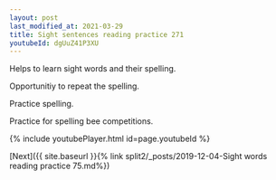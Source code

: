 ```yaml
---
layout: post
last_modified_at: 2021-03-29
title: Sight sentences reading practice 271
youtubeId: dgUuZ41P3XU
---
```

 
 
Helps to learn sight words and their spelling.

Opportunitiy to repeat the spelling. 

Practice spelling. 
 
Practice for spelling bee competitions. 
 
{% include youtubePlayer.html id=page.youtubeId %}
 
 

[Next]({{ site.baseurl }}{% link  split2/_posts/2019-12-04-Sight words reading practice 75.md%})
 
